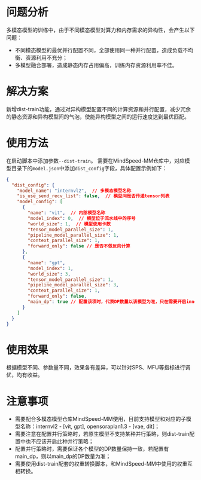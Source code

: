 # 问题分析
多模态模型的训练中，由于不同模态模型对算力和内存需求的异构性，会产生以下问题：
- 不同模态模型的最优并行配置不同，全部使用同一种并行配置，造成负载不均衡、资源利用不充分；
- 多模型融合部署，造成静态内存占用偏高，训练内存资源利用率不佳。


# 解决方案
新增dist-train功能，通过对异构模型配置不同的计算资源和并行配置，减少冗余的静态资源和异构模型间的气泡，使能异构模型之间的运行速度达到最优匹配。


# 使用方法
在启动脚本中添加参数`--dist-train`。
需要在MindSpeed-MM仓库中，对应模型目录下的`model.json`中添加`dist_config`字段，具体配置示例如下：
```json
{
  "dist_config": {
    "model_name": "internvl2",  // 多模态模型名称
    "is_use_send_recv_list": false,  // 模型间是否传递tensor列表
    "model_config": [
      {
        "name": "vit",  // 内部模型名称
        "model_index": 0,  // 模型位于流水线中的序号
        "world_size": 1,  // 模型使用卡数
        "tensor_model_parallel_size": 1,
        "pipeline_model_parallel_size": 1,
        "context_parallel_size": 1,
        "forward_only": false // 是否不做反向计算
      },
      {
        "name": "gpt",
        "model_index": 1,
        "world_size": 3,
        "tensor_model_parallel_size": 1,
        "pipeline_model_parallel_size": 3,
        "context_parallel_size": 1,
        "forward_only": false,
        "main_dp": true // 配置该项时，代表DP数量以该模型为准，只在需要开启inner_dp时配置该项，且该配置唯一
      }
    ]
  }
}
```


# 使用效果
根据模型不同、参数量不同，效果各有差异，可以针对SPS、MFU等指标进行调优，均有收益。


# 注意事项
- 需要配合多模态模型仓库MindSpeed-MM使用，目前支持模型和对应的子模型名称：internvl2 - [vit, gpt], opensoraplan1.3 - [vae, dit]；
- 需要注意在配置并行策略时，若原生模型不支持某种并行策略，则dist-train配置中也不应该开启此种并行策略；
- 配置并行策略时，需要保证各个模型的DP数量保持一致，若配置有main_dp，则以main_dp的DP数量为准；
- 需要使用dist-train配套的权重转换脚本，和MindSpeed-MM中使用的权重互相转换。